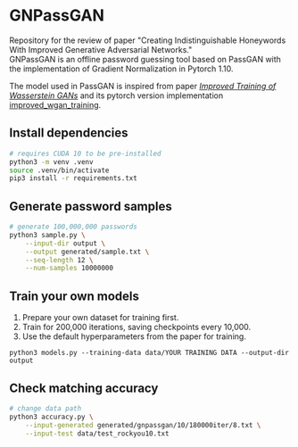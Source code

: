 # GNPassGAN

Repository for the review of paper "Creating Indistinguishable Honeywords With Improved Generative Adversarial Networks."  
GNPassGAN is an offline password guessing tool based on PassGAN with the implementation of Gradient Normalization in Pytorch 1.10.

The model used in PassGAN is inspired from paper [_Improved Training of Wasserstein GANs_](https://arxiv.org/abs/1704.00028) and its pytorch version implementation [improved_wgan_training](https://github.com/caogang/wgan-gp).

## Install dependencies

```bash
# requires CUDA 10 to be pre-installed
python3 -m venv .venv 
source .venv/bin/activate  
pip3 install -r requirements.txt
```
## Generate password samples
```bash
# generate 100,000,000 passwords
python3 sample.py \
	--input-dir output \
	--output generated/sample.txt \
  	--seq-length 12 \
  	--num-samples 10000000
```
## Train your own models

1) Prepare your own dataset for training first.
2) Train for 200,000 iterations, saving checkpoints every 10,000.
3) Use the default hyperparameters from the paper for training.
```
python3 models.py --training-data data/YOUR TRAINING DATA --output-dir output
```

## Check matching accuracy
```bash
# change data path
python3 accuracy.py \
	--input-generated generated/gnpassgan/10/180000iter/8.txt \
	--input-test data/test_rockyou10.txt
```
